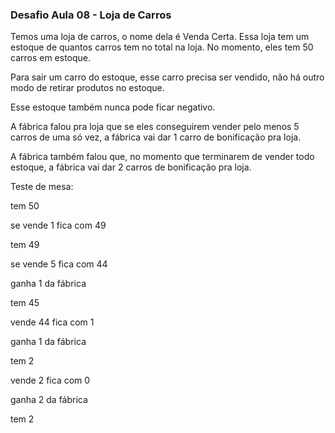 ### Desafio Aula 08 - Loja de Carros

Temos uma loja de carros, o nome dela é Venda Certa. Essa loja tem um estoque de quantos carros tem no total na loja. No momento, eles tem 50 carros em estoque.

Para sair um carro do estoque, esse carro precisa ser vendido, não há outro modo de retirar produtos no estoque. 

Esse estoque também nunca pode ficar negativo.

A fábrica falou pra loja que se eles conseguirem vender pelo menos 5 carros de uma só vez, a fábrica vai dar 1 carro de bonificação pra loja.

A fábrica também falou que, no momento que terminarem de vender todo estoque, a fábrica vai dar 2 carros de bonificação pra loja.

Teste de mesa:

tem 50

se vende 1 fica com 49

tem 49

se vende 5 fica com 44

ganha 1 da fábrica

tem 45

vende 44 fica com 1

ganha 1 da fábrica

tem 2

vende 2 fica com 0

ganha 2 da fábrica

tem 2
